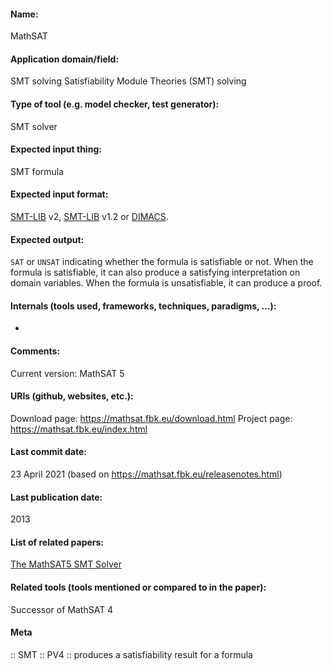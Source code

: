#### Name:
MathSAT

#### Application domain/field:
SMT solving
Satisfiability Module Theories (SMT) solving

#### Type of tool (e.g. model checker, test generator):
SMT solver

#### Expected input thing:
SMT formula

#### Expected input format:
[SMT-LIB](../../../Formats/SMT-LIB.md) v2, [SMT-LIB](../../../Formats/SMT-LIB.md) v1.2 or [DIMACS](../../../Formats/DIMACS.md).

#### Expected output:
`SAT` or `UNSAT` indicating whether the formula is satisfiable or not.
When the formula is satisfiable, it can also produce a satisfying interpretation on domain variables.
When the formula is unsatisfiable, it can produce a proof.

#### Internals (tools used, frameworks, techniques, paradigms, ...):
-

#### Comments:
Current version: MathSAT 5

#### URIs (github, websites, etc.):
Download page: https://mathsat.fbk.eu/download.html
Project page: https://mathsat.fbk.eu/index.html

#### Last commit date:
23 April 2021 (based on https://mathsat.fbk.eu/releasenotes.html)

#### Last publication date:
2013

#### List of related papers:
[The MathSAT5 SMT Solver](https://doi.org/10.1007/978-3-642-36742-7_7)

#### Related tools (tools mentioned or compared to in the paper):
Successor of MathSAT 4

#### Meta
:: SMT
:: PV4 :: produces a satisfiability result for a formula
